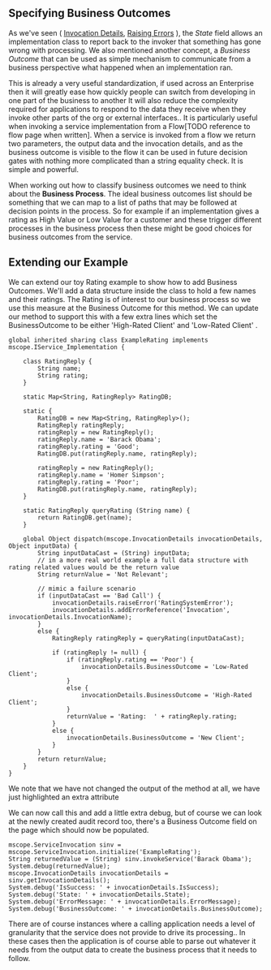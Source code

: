 ## Specifying Business Outcomes

As we've seen ( [Invocation Details](InvocationDetails.md), [Raising Errors](ErrorRaising.md) ), the *State* field allows an implementation class to report back to the invoker that something has gone wrong with processing. We also mentioned another concept, a *Business Outcome* that can be used as simple mechanism to communicate from a business perspective what happened when an implementation ran.

This is already a very useful standardization, if used across an Enterprise then it will greatly ease how quickly people can switch from developing in one part of the business to another  It will also reduce the complexity required for applications to respond to the data they receive when they invoke other parts of the org or external interfaces.. It is particularly useful when invoking a service implementation from a Flow[TODO reference to flow page when written]. When a service is invoked from a flow we return two parameters, the output data and the invocation details, and as the business outcome is visible to the flow it can be used in future decision gates with nothing more complicated than a string equality check. It is simple and powerful.

When working out how to classify business outcomes we need to think about the __Business Process__. The ideal business outcomes list should be something that we can map to a list of paths that may be followed at decision points in the process. So for example if an implementation gives a rating as High Value or Low Value for a customer and these trigger different processes in the business process then these might be good choices for business outcomes from the service.

## Extending our Example

We can extend our toy Rating example to show how to add Business Outcomes. We'll add a data structure inside the class to hold a few names and their ratings.
The Rating is of interest to our business process so we use this measure at the Business Outcome for this method. We can update our method to support this with a few extra lines which set the BusinessOutcome to be either 'High-Rated Client' and 'Low-Rated Client' .

```
global inherited sharing class ExampleRating implements mscope.IService_Implementation {
 
    class RatingReply {
        String name;
        String rating;
    }

    static Map<String, RatingReply> RatingDB;
    
    static {
        RatingDB = new Map<String, RatingReply>();
        RatingReply ratingReply;
        ratingReply = new RatingReply();
        ratingReply.name = 'Barack Obama'; 
        ratingReply.rating = 'Good'; 
        RatingDB.put(ratingReply.name, ratingReply);

        ratingReply = new RatingReply();
        ratingReply.name = 'Homer Simpson'; 
        ratingReply.rating = 'Poor'; 
        RatingDB.put(ratingReply.name, ratingReply);
    }

    static RatingReply queryRating (String name) {
        return RatingDB.get(name);
    }

    global Object dispatch(mscope.InvocationDetails invocationDetails, Object inputData) {
        String inputDataCast = (String) inputData;
        // in a more real world example a full data structure with rating related values would be the return value
        String returnValue = 'Not Relevant';
        
        // mimic a failure scenario
        if (inputDataCast == 'Bad Call') {
            invocationDetails.raiseError('RatingSystemError');
            invocationDetails.addErrorReference('Invocation', invocationDetails.InvocationName);        
        }
        else {
            RatingReply ratingReply = queryRating(inputDataCast);

            if (ratingReply != null) {
                if (ratingReply.rating == 'Poor') {
                    invocationDetails.BusinessOutcome = 'Low-Rated Client';
                }
                else {
                    invocationDetails.BusinessOutcome = 'High-Rated Client';
                }
                returnValue = 'Rating:  ' + ratingReply.rating;
            }
            else {
                invocationDetails.BusinessOutcome = 'New Client';
            }
        }
        return returnValue;
    }
}
```

We note that we have not changed the output of the method at all, we have just highlighted an extra attribute

We can now call this and add a little extra debug, but of course we can look at the newly created audit record too, there's a Business Outcome field on the page which should now be populated.

```
mscope.ServiceInvocation sinv = mscope.ServiceInvocation.initialize('ExampleRating');
String returnedValue = (String) sinv.invokeService('Barack Obama');
System.debug(returnedValue);
mscope.InvocationDetails invocationDetails = sinv.getInvocationDetails();
System.debug('IsSuccess: ' + invocationDetails.IsSuccess);
System.debug('State: ' + invocationDetails.State);
System.debug('ErrorMessage: ' + invocationDetails.ErrorMessage);
System.debug('BusinessOutcome: ' + invocationDetails.BusinessOutcome);
```

There are of course instances where a calling application needs a level of granularity that the service does not provide to drive its processing.. In these cases then the application is of course able to parse out whatever it needs from the output data to create the business process that it needs to follow. 







